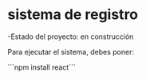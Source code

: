 <h1> sistema de registro</h1>

-Estado del proyecto: en construcción 

Para ejecutar el sistema, debes poner:

´´´npm install react```
